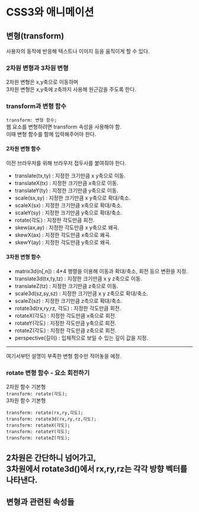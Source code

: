 # CSS3와 애니메이션     
## 변형(transform)      
사용자의 동작에 반응해 텍스트나 이미지 등을 움직이게 할 수 있다.        
### 2차원 변형과 3차원 변형     
2차원 변형은 x,y축으로 이동하며     
3차원 변형은 x,y축에 z축까지 사용해 원근감을 주도록 한다.       
### transform과 변형 함수       
```transform: 변형 함수;```         
웹 요소를 변형하려면 transform 속성을 사용해야 함.      
이때 변형 함수를 함께 입력해주어야 한다.        
#### 2차원 변형 함수      
이전 브라우저를 위해 브라우저 접두사를 붙여줘야 한다.         
+ translate(tx,ty) : 지정한 크기만큼 x y축으로 이동.        
+ translateX(tx) : 지정한 크기만큼 x축으로 이동.        
+ translateY(ty) : 지정한 크기만큼 y축으로 이동.        
+ scale(sx,sy) : 지정한 크기만큼 x y축으로 확대/축소.       
+ scaleX(sx) : 지정한 크기만큼 x축으로 확대/축소.  
+ scaleY(sy) : 지정한 크기만큼 y축으로 확대/축소.       
+ rotate(각도) : 지정한 각도만큼 회전.      
+ skew(ax,ay) : 지정한 각도만큼 x y축으로 왜곡.     
+ skewX(ax) : 지정한 각도만큼 x축으로 왜곡.     
+ skewY(ay) : 지정한 각도만큼 y축으로 왜곡.         
#### 3차원 변형 함수        
+ matrix3d(n[,n]) : 4*4 행렬을 이용해 이동과 확대/축소, 회전 등으 변환을 지정.      
+ translate3d(tx,ty,tz) : 지정한 크기만큼 x y z축으로 이동.     
+ translateZ(tz) : 지정한 크기만큼 z축으로 이동.        
+ scale3d(sz,sy,sz) : 지정한 크기만큼 x y z축으로 확대/축소.        
+ scaleZ(sz) : 지정한 크기만큼 z측으로 확대/축소.       
+ rotate3d(rx,ry,rz, 각도) : 지정한 각도만큼 회전.      
+ rotateX(각도) : 지정한 각도만큼 x축으로 회전.  
+ rotateY(각도) : 지정한 각도만큼 y축으로 회전.  
+ rotateZ(각도) : 지정한 각도만큼 z축으로 회전.         
+ perspective(길이) : 입체적으로 보일 수 있는 깊이 값을 지정.       
-------------------------------------       
여기서부턴 설명이 부족한 변형 함수만 적어놓을 예정.     
### rotate 변형 함수 - 요소 회전하기        
2차원 함수 기본형       
```transform: rotate(각도);```       
3차원 함수 기본형       
```
transform: rotate(rx,ry,각도);
transform: rotate3d(rx,ry,rz,각도);
transform: rotateX(각도);
transform: rotateY(각도);       
transform: rotateZ(각도);       
```         
2차원은 간단하니 넘어가고,          
3차원에서 rotate3d()에서 rx,ry,rz는 각각 방향 벡터를 나타낸다.      
------------------------------------------          
## 변형과 관련된 속성들     

   
